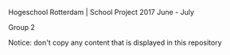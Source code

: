 Hogeschool Rotterdam |  School Project 2017 June - July

Group 2

Notice: don't copy any content that is displayed in this repository 

